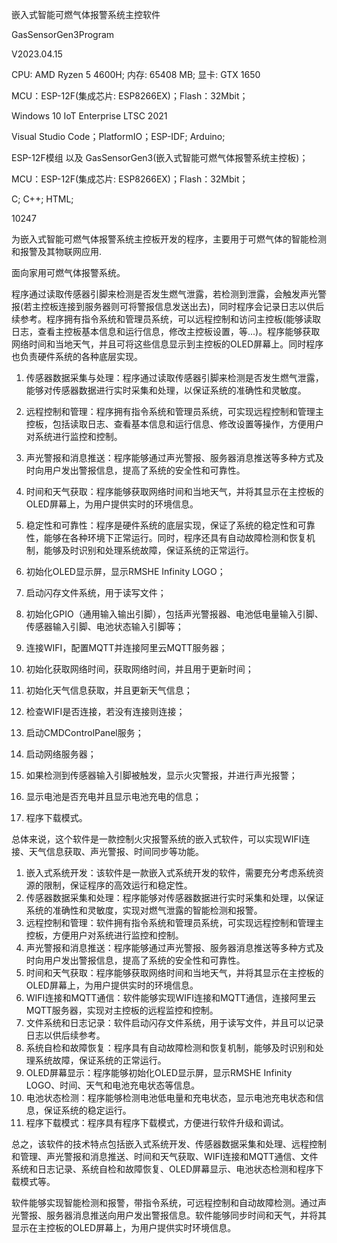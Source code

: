 嵌入式智能可燃气体报警系统主控软件

GasSensorGen3Program

V2023.04.15

CPU: AMD Ryzen 5 4600H; 内存: 65408 MB; 显卡: GTX 1650

MCU：ESP-12F(集成芯片: ESP8266EX)；Flash：32Mbit；

Windows 10 IoT Enterprise LTSC 2021

Visual Studio Code；PlatformIO；ESP-IDF; Arduino;

ESP-12F模组 以及 GasSensorGen3(嵌入式智能可燃气体报警系统主控板)；

MCU：ESP-12F(集成芯片: ESP8266EX)；Flash：32Mbit；

C; C++; HTML;

10247

为嵌入式智能可燃气体报警系统主控板开发的程序，主要用于可燃气体的智能检测和报警及其物联网应用.

面向家用可燃气体报警系统。

程序通过读取传感器引脚来检测是否发生燃气泄露，若检测到泄露，会触发声光警报(若主控板连接到服务器则可将警报信息发送出去)，同时程序会记录日志以供后续参考。程序拥有指令系统和管理员系统，可以远程控制和访问主控板(能够读取日志，查看主控板基本信息和运行信息，修改主控板设置，等...)。程序能够获取网络时间和当地天气，并且可将这些信息显示到主控板的OLED屏幕上。同时程序也负责硬件系统的各种底层实现。



1. 传感器数据采集与处理：程序通过读取传感器引脚来检测是否发生燃气泄露，能够对传感器数据进行实时采集和处理，以保证系统的准确性和灵敏度。
2. 远程控制和管理：程序拥有指令系统和管理员系统，可实现远程控制和管理主控板，包括读取日志、查看基本信息和运行信息、修改设置等操作，方便用户对系统进行监控和控制。
3. 声光警报和消息推送：程序能够通过声光警报、服务器消息推送等多种方式及时向用户发出警报信息，提高了系统的安全性和可靠性。
4. 时间和天气获取：程序能够获取网络时间和当地天气，并将其显示在主控板的OLED屏幕上，为用户提供实时的环境信息。
5. 稳定性和可靠性：程序是硬件系统的底层实现，保证了系统的稳定性和可靠性，能够在各种环境下正常运行。同时，程序还具有自动故障检测和恢复机制，能够及时识别和处理系统故障，保证系统的正常运行。



1. 初始化OLED显示屏，显示RMSHE Infinity LOGO；
2. 启动闪存文件系统，用于读写文件；
3. 初始化GPIO（通用输入输出引脚），包括声光警报器、电池低电量输入引脚、传感器输入引脚、电池状态输入引脚等；
4. 连接WIFI，配置MQTT并连接阿里云MQTT服务器；
5. 初始化获取网络时间，获取网络时间，并且用于更新时间；
6. 初始化天气信息获取，并且更新天气信息；
7. 检查WIFI是否连接，若没有连接则连接；
8. 启动CMDControlPanel服务；
9. 启动网络服务器；
10. 如果检测到传感器输入引脚被触发，显示火灾警报，并进行声光报警；
11. 显示电池是否充电并且显示电池充电的信息；
12. 程序下载模式。

总体来说，这个软件是一款控制火灾报警系统的嵌入式软件，可以实现WIFI连接、天气信息获取、声光警报、时间同步等功能。



1. 嵌入式系统开发：该软件是一款嵌入式系统开发的软件，需要充分考虑系统资源的限制，保证程序的高效运行和稳定性。
2. 传感器数据采集和处理：程序能够对传感器数据进行实时采集和处理，以保证系统的准确性和灵敏度，实现对燃气泄露的智能检测和报警。
3. 远程控制和管理：软件拥有指令系统和管理员系统，可实现远程控制和管理主控板，方便用户对系统进行监控和控制。
4. 声光警报和消息推送：程序能够通过声光警报、服务器消息推送等多种方式及时向用户发出警报信息，提高了系统的安全性和可靠性。
5. 时间和天气获取：程序能够获取网络时间和当地天气，并将其显示在主控板的OLED屏幕上，为用户提供实时的环境信息。
6. WIFI连接和MQTT通信：软件能够实现WIFI连接和MQTT通信，连接阿里云MQTT服务器，实现对主控板的远程监控和控制。
7. 文件系统和日志记录：软件启动闪存文件系统，用于读写文件，并且可以记录日志以供后续参考。
8. 系统自检和故障恢复：程序具有自动故障检测和恢复机制，能够及时识别和处理系统故障，保证系统的正常运行。
9. OLED屏幕显示：程序能够初始化OLED显示屏，显示RMSHE Infinity LOGO、时间、天气和电池充电状态等信息。
10. 电池状态检测：程序能够检测电池低电量和充电状态，显示电池充电状态和信息，保证系统的稳定运行。
11. 程序下载模式：程序具有程序下载模式，方便进行软件升级和调试。

总之，该软件的技术特点包括嵌入式系统开发、传感器数据采集和处理、远程控制和管理、声光警报和消息推送、时间和天气获取、WIFI连接和MQTT通信、文件系统和日志记录、系统自检和故障恢复、OLED屏幕显示、电池状态检测和程序下载模式等。

软件能够实现智能检测和报警，带指令系统，可远程控制和自动故障检测。通过声光警报、服务器消息推送向用户发出警报信息。软件能够同步时间和天气，并将其显示在主控板的OLED屏幕上，为用户提供实时环境信息。